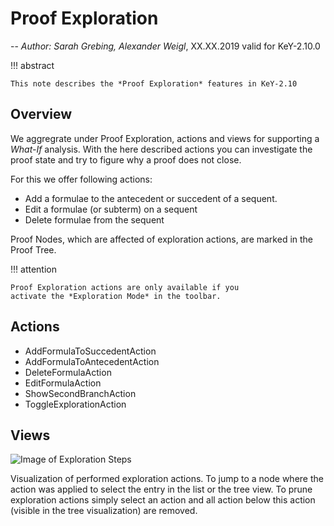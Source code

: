 # Proof Exploration 

-- *Author: Sarah Grebing, Alexander Weigl*, XX.XX.2019 valid for KeY-2.10.0

!!! abstract
   
    This note describes the *Proof Exploration* features in KeY-2.10
   
   
   
## Overview 

We aggregrate under Proof Exploration, actions and views for supporting
a *What-If* analysis. With the here described actions you can investigate the
proof state and try to figure why a proof does not close.

For this we offer following actions:

* Add a formulae to the antecedent or succedent of a sequent. 
* Edit a formulae (or subterm) on a sequent
* Delete formulae from the sequent

Proof Nodes, which are affected of exploration actions, are marked in the Proof Tree.

!!! attention

    Proof Exploration actions are only available if you 
    activate the *Exploration Mode* in the toolbar.

## Actions

* AddFormulaToSuccedentAction
* AddFormulaToAntecedentAction
* DeleteFormulaAction
* EditFormulaAction
* ShowSecondBranchAction
* ToggleExplorationAction


## Views

![Image of Exploration Steps]()

Visualization of performed exploration actions. To jump to a node where the
action was applied to select the entry in the list or the tree view. To prune
exploration actions simply select an action and all action below this action
(visible in the tree visualization) are removed.
